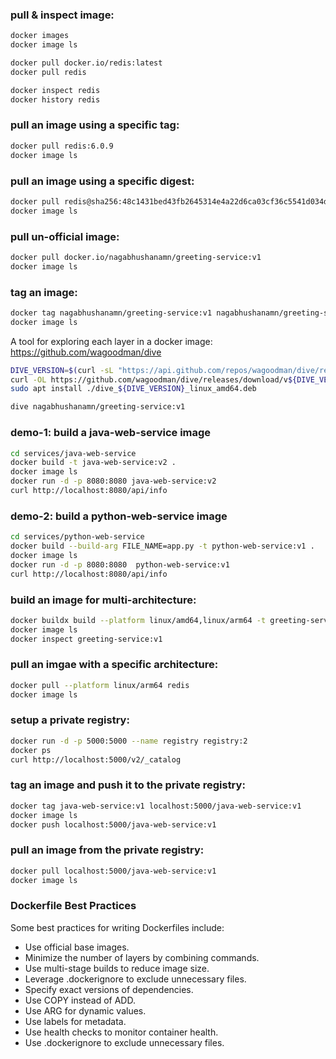 ### pull & inspect image:

```bash
docker images
docker image ls

docker pull docker.io/redis:latest
docker pull redis

docker inspect redis
docker history redis
```

### pull an image using a specific tag:

```bash
docker pull redis:6.0.9
docker image ls
```

### pull an image using a specific digest:

```bash
docker pull redis@sha256:48c1431bed43fb2645314e4a22d6ca03cf36c5541d034de6a4f3330e7174915b
docker image ls
```

### pull un-official image:

```bash
docker pull docker.io/nagabhushanamn/greeting-service:v1
docker image ls
```

### tag an image:

```bash
docker tag nagabhushanamn/greeting-service:v1 nagabhushanamn/greeting-service:tng
docker image ls
```

A tool for exploring each layer in a docker image:
https://github.com/wagoodman/dive

```bash
DIVE_VERSION=$(curl -sL "https://api.github.com/repos/wagoodman/dive/releases/latest" | grep '"tag_name":' | sed -E 's/.*"v([^"]+)".*/\1/')
curl -OL https://github.com/wagoodman/dive/releases/download/v${DIVE_VERSION}/dive_${DIVE_VERSION}_linux_amd64.deb
sudo apt install ./dive_${DIVE_VERSION}_linux_amd64.deb
```

```bash
dive nagabhushanamn/greeting-service:v1
```

### demo-1: build a java-web-service image

```bash
cd services/java-web-service
docker build -t java-web-service:v2 .
docker image ls
docker run -d -p 8080:8080 java-web-service:v2
curl http://localhost:8080/api/info
```

### demo-2: build a python-web-service image

```bash
cd services/python-web-service
docker build --build-arg FILE_NAME=app.py -t python-web-service:v1 .
docker image ls
docker run -d -p 8080:8080  python-web-service:v1
curl http://localhost:8080/api/info
```

### build an image for multi-architecture:

```bash
docker buildx build --platform linux/amd64,linux/arm64 -t greeting-service:v1 .
docker image ls
docker inspect greeting-service:v1
```

### pull an imgae with a specific architecture:

```bash
docker pull --platform linux/arm64 redis
docker image ls
```

### setup a private registry:

```bash
docker run -d -p 5000:5000 --name registry registry:2
docker ps
curl http://localhost:5000/v2/_catalog
```

### tag an image and push it to the private registry:

```bash
docker tag java-web-service:v1 localhost:5000/java-web-service:v1
docker image ls
docker push localhost:5000/java-web-service:v1
```

### pull an image from the private registry:

```bash
docker pull localhost:5000/java-web-service:v1
docker image ls
```

### Dockerfile Best Practices

Some best practices for writing Dockerfiles include:

- Use official base images.
- Minimize the number of layers by combining commands.
- Use multi-stage builds to reduce image size.
- Leverage .dockerignore to exclude unnecessary files.
- Specify exact versions of dependencies.
- Use COPY instead of ADD.
- Use ARG for dynamic values.
- Use labels for metadata.
- Use health checks to monitor container health.
- Use .dockerignore to exclude unnecessary files.

